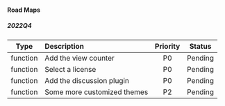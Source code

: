 
#### Road Maps

##### 2022Q4

| Type | Description | Priority | Status |
| :---: | :--- | :---: | :---: |
| function | Add the view counter | P0 | Pending |
| function | Select a license | P0 | Pending |
| function | Add the discussion plugin | P0 | Pending |
| function | Some more customized themes | P2 | Pending |





